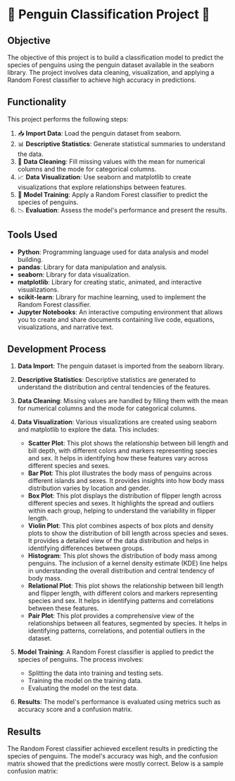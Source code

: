 # 🐧 Penguin Classification Project 🐧

## Objective

The objective of this project is to build a classification model to predict the species of penguins using the penguin dataset available in the seaborn library. The project involves data cleaning, visualization, and applying a Random Forest classifier to achieve high accuracy in predictions.

## Functionality

This project performs the following steps:
1. 📥 **Import Data**: Load the penguin dataset from seaborn.
2. 📊 **Descriptive Statistics**: Generate statistical summaries to understand the data.
3. 🧹 **Data Cleaning**: Fill missing values with the mean for numerical columns and the mode for categorical columns.
4. 📈 **Data Visualization**: Use seaborn and matplotlib to create visualizations that explore relationships between features.
5. 🌲 **Model Training**: Apply a Random Forest classifier to predict the species of penguins.
6. 📉 **Evaluation**: Assess the model's performance and present the results.

## Tools Used

- **Python**: Programming language used for data analysis and model building.
- **pandas**: Library for data manipulation and analysis.
- **seaborn**: Library for data visualization.
- **matplotlib**: Library for creating static, animated, and interactive visualizations.
- **scikit-learn**: Library for machine learning, used to implement the Random Forest classifier.
- **Jupyter Notebooks**: An interactive computing environment that allows you to create and share documents containing live code, equations, visualizations, and narrative text.

## Development Process

1. **Data Import**: The penguin dataset is imported from the seaborn library.
2. **Descriptive Statistics**: Descriptive statistics are generated to understand the distribution and central tendencies of the features.
3. **Data Cleaning**: Missing values are handled by filling them with the mean for numerical columns and the mode for categorical columns.
4. **Data Visualization**: Various visualizations are created using seaborn and matplotlib to explore the data. This includes:
   - **Scatter Plot**: This plot shows the relationship between bill length and bill depth, with different colors and markers representing species and sex. It helps in identifying how these features vary across different species and sexes.
   - **Bar Plot**: This plot illustrates the body mass of penguins across different islands and sexes. It provides insights into how body mass distribution varies by location and gender.
   - **Box Plot**: This plot displays the distribution of flipper length across different species and sexes. It highlights the spread and outliers within each group, helping to understand the variability in flipper length.
   - **Violin Plot**: This plot combines aspects of box plots and density plots to show the distribution of bill length across species and sexes. It provides a detailed view of the data distribution and helps in identifying differences between groups.
   - **Histogram**: This plot shows the distribution of body mass among penguins. The inclusion of a kernel density estimate (KDE) line helps in understanding the overall distribution and central tendency of body mass.
   - **Relational Plot**: This plot shows the relationship between bill length and flipper length, with different colors and markers representing species and sex. It helps in identifying patterns and correlations between these features.
   - **Pair Plot**: This plot provides a comprehensive view of the relationships between all features, segmented by species. It helps in identifying patterns, correlations, and potential outliers in the dataset.

5. **Model Training**: A Random Forest classifier is applied to predict the species of penguins. The process involves:
   - Splitting the data into training and testing sets.
   - Training the model on the training data.
   - Evaluating the model on the test data.
6. **Results**: The model's performance is evaluated using metrics such as accuracy score and a confusion matrix.

## Results

The Random Forest classifier achieved excellent results in predicting the species of penguins. The model's accuracy was high, and the confusion matrix showed that the predictions were mostly correct. Below is a sample confusion matrix:

